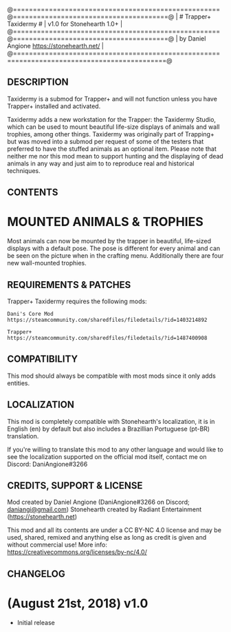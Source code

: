 @====================================================@=======================================@
|               # Trapper+ Taxidermy #               | v1.0             for Stonehearth 1.0+ |
@====================================================@=======================================@
|				  by Daniel Angione					    			https://stonehearth.net/ |                                                                     
@============================================================================================@

## DESCRIPTION
Taxidermy is a submod for Trapper+ and will not function unless you have Trapper+ installed
and activated.

Taxidermy adds a new workstation for the Trapper: the Taxidermy Studio, which can be used to 
mount beautiful life-size displays of animals and wall trophies, among other things. Taxidermy 
was originally part of Trapping+ but was moved into a submod per request of some of the testers 
that preferred to have the stuffed animals as an optional item. Please note that neither me nor 
this mod mean to support hunting and the displaying of dead animals in any way and just aim to 
to reproduce real and historical techniques.

## CONTENTS

# MOUNTED ANIMALS & TROPHIES
Most animals can now be mounted by the trapper in beautiful, life-sized displays with a
default pose. The pose is different for every animal and can be seen on the picture when
in the crafting menu. Additionally there are four new wall-mounted trophies.

## REQUIREMENTS & PATCHES

Trapper+ Taxidermy requires the following mods:

	Dani's Core Mod
	https://steamcommunity.com/sharedfiles/filedetails/?id=1403214892
	
	Trapper+
	https://steamcommunity.com/sharedfiles/filedetails/?id=1487400908	
	
## COMPATIBILITY

This mod should always be compatible with most mods since it only adds entities.

## LOCALIZATION

This mod is completely compatible with Stonehearth's localization, it is in English (en)
by default but also includes a Brazillian Portuguese (pt-BR) translation. 

If you're willing to translate this mod to any other language and would like to see the
localization supported on the official mod itself, contact me on Discord:
DaniAngione#3266

## CREDITS, SUPPORT & LICENSE

Mod created by Daniel Angione (DaniAngione#3266 on Discord; daniangi@gmail.com)
Stonehearth created by Radiant Entertainment (https://stonehearth.net)

This mod and all its contents are under a CC BY-NC 4.0 license and may
be used, shared, remixed and anything else as long as credit is given and without
commercial use! More info: https://creativecommons.org/licenses/by-nc/4.0/

## CHANGELOG

# (August 21st, 2018) v1.0
- Initial release